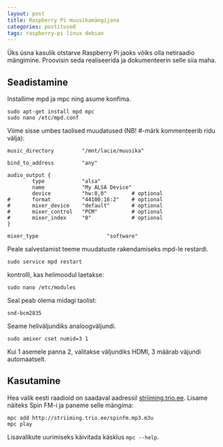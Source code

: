 ```yaml
---
layout: post
title: Raspberry Pi muusikamängijana
categories: postitused
tags: raspberry-pi linux debian
---
```


Üks üsna kasulik otstarve Raspberry Pi jaoks võiks olla netiraadio mängimine. Proovisin seda realiseerida ja dokumenteerin selle siia maha.

## Seadistamine

Installime mpd ja mpc ning asume konfima.

    sudo apt-get install mpd mpc
    sudo nano /etc/mpd.conf

Viime sisse umbes taolised muudatused (NB! #-märk kommenteerib ridu välja):

    music_directory         "/mnt/lacie/muusika"
    
    bind_to_address         "any"

    audio_output {
            type            "alsa"
            name            "My ALSA Device"
            device          "hw:0,0"        # optional
    #       format          "44100:16:2"    # optional
    #       mixer_device    "default"       # optional
    #       mixer_control   "PCM"           # optional
    #       mixer_index     "0"             # optional
    }

    mixer_type                      "software"

Peale salvestamist teeme muudatuste rakendamiseks mpd-le restardi.

    sudo service mpd restart


kontrolli, kas helimoodul laetakse:

    sudo nano /etc/modules

Seal peab olema midagi taolist:

    snd-bcm2835

Seame heliväljundiks analoogväljundi.

    sudo amixer cset numid=3 1

Kui 1 asemele panna 2, valitakse väljundiks HDMI, 3 määrab väjundi automaatselt.

## Kasutamine

Hea valik eesti raadioid on saadaval aadressil [striiming.trio.ee](http://striiming.trio.ee). Lisame näiteks Spin FM-i ja paneme selle mängima:

    mpc add http://striiming.trio.ee/spinfm.mp3.m3u
    mpc play

Lisavalikute uurimiseks käivitada käsklus `mpc --help`.
